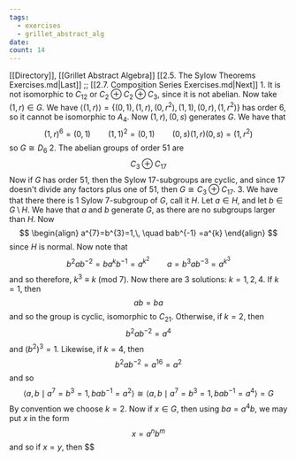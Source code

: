 ```yaml
---
tags:
  - exercises
  - grillet_abstract_alg
date:
count: 14
---
```

[[Directory]], [[Grillet Abstract Algebra]]
[[2.5. The Sylow Theorems Exercises.md|Last]] ;; [[2.7. Composition Series Exercises.md|Next]]
1. 
It is not isomorphic to $C_{12}$ or ${} C_{2} \oplus C_{2} \oplus C_{3} {}$, since it is not abelian. Now take ${} (1, r) \in G {}$. We have ${} \langle (1,\, r) \rangle =\{ (0,\, 1),\, (1,\, r),\, (0,\, r^{2}),\, (1,\, 1),\, (0,\, r),\, (1,\, r^{2}) \} {}$ has order $6$, so it cannot be isomorphic to $A_{4}$. Now ${} (1,\, r),\, (0,\, s) {}$ generates ${} G$. We have that
$$
(1,\, r)^{6}=(0,\, 1)\qquad (1,\, 1)^{2}=(0,\, 1)\qquad (0,\, s)(1,\, r)(0,\, s)=(1,\, r^{2})
$$
so ${} G \cong D_{6} {}$
2. 
The abelian groups of order $51 {}$ are 
$$
C_{3} \oplus C_{17}
$$
Now if ${} G$ has order $51 {}$, then the Sylow ${} 17 {}$-subgroups are cyclic, and since ${} 17 {}$ doesn't divide any factors plus one of $51 {}$, then ${} G\cong C_{3} \oplus C_{17} {}$.
3. 
We have that there there is $1 {}$ Sylow $7 {}$-subgroup of $G {}$, call it $H {}$. Let ${} a \in H {}$, and let ${} b \in G \setminus H {}$. We have that $a$ and $b$ generate $G$, as there are no subgroups larger than $H$. Now
$$
\begin{align}
a^{7}=b^{3}=1,\, \quad bab^{-1} =a^{k}
\end{align}
$$
since $H {}$ is normal. Now note that 
$$
b^{2}ab^{-2}=ba^{k}b^{-1}=a^{k^{2}}\qquad a=b^{3}ab^{-3}=a^{k^{3}}
$$
and so therefore, ${} k^{3}\equiv k\:(\mathrm{mod}\  7)  {}$. Now there are $3$ solutions: ${} k=1,\, 2,\, 4 {}$. If ${} k=1 {}$, then 
$$
ab=ba
$$
and so the group is cyclic, isomorphic to ${} C_{21} {}$. Otherwise, if ${} k=2 {}$, then
$$
b^{2}ab^{-2}=a^{4}
$$
and ${} (b^{2})^{3}=1 {}$. Likewise, if ${} k=4 {}$, then 
$$
b^{2}ab^{-2}=a^{16}=a^{2}
$$
and so 
$$
\langle a,\, b \mid a^{7}=b^{3}=1,\, bab^{-1}=a^{2} \rangle \cong \langle a,\, b \mid a^{7}=b^{3}=1,\, bab^{-1}=a^{4} \rangle =G
$$
By convention we choose ${} k=2 {}$. Now if ${} x \in G {}$, then using ${} ba=a^{4}b {}$, we may put $x$ in the form $$
x=a^{n}b^{m}
$$
and so if ${} x=y {}$, then $$